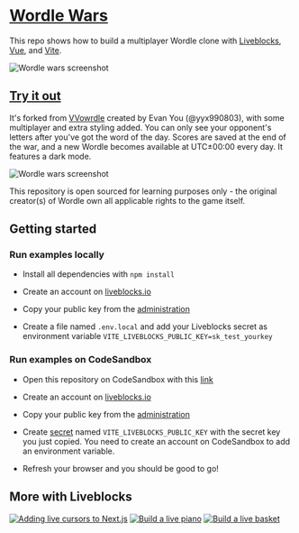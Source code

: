 # [Wordle Wars](https://wordlewars.ctnicholas.dev)

This repo shows how to build a multiplayer Wordle clone with [Liveblocks](https://liveblocks.io), [Vue](https://vuejs.org/), and [Vite](https://vitejs.dev/).

![Wordle wars screenshot](https://wordlewars.ctnicholas.dev/screenshot.png)

## [Try it out](https://wordlewars.ctnicholas.dev)


It's forked from [VVowrdle](https://github.com/yyx990803/vue-wordle) created by Evan You (@yyx990803), with some multiplayer and extra styling added.
You can only see your opponent's letters after you've got the word of the day. Scores are saved at the end of the war,
and a new Wordle becomes available at UTC±00:00 every day. It features a dark mode.

![Wordle wars screenshot](https://wordlewars.ctnicholas.dev/screenshot-visible.png)

This repository is open sourced for learning purposes only - the original creator(s) of Wordle own all applicable rights to the game itself.

## Getting started

### Run examples locally

- Install all dependencies with `npm install`

- Create an account on [liveblocks.io](https://liveblocks.io/dashboard)

- Copy your public key from the [administration](https://liveblocks.io/dashboard/apikeys)

- Create a file named `.env.local` and add your Liveblocks secret as environment variable `VITE_LIVEBLOCKS_PUBLIC_KEY=sk_test_yourkey`

### Run examples on CodeSandbox

- Open this repository on CodeSandbox with this [link](https://codesandbox.io/s/wordle-wars-with-liveblocks-and-vite-0hhdi)

- Create an account on [liveblocks.io](https://liveblocks.io/dashboard)

- Copy your public key from the [administration](https://liveblocks.io/dashboard/apikeys)

- Create [secret](https://codesandbox.io/docs/secrets) named `VITE_LIVEBLOCKS_PUBLIC_KEY` with the secret key you just copied. You need to create an account on CodeSandbox to add an environment variable.

- Refresh your browser and you should be good to go!


## More with Liveblocks
[![Adding live cursors to Next.js](https://www.ctnicholas.dev/images/custom-thumbnails/live-cursors-with-liveblocks.png)](https://www.ctnicholas.dev/articles/live-cursors-with-liveblocks)
[![Build a live piano](https://livepiano.ctnicholas.dev/screenshot.png)](https://livepiano.ctnicholas.dev)
[![Build a live basket](https://livebasket.ctnicholas.dev/screenshot.png)](https://livebasket.ctnicholas.dev)
